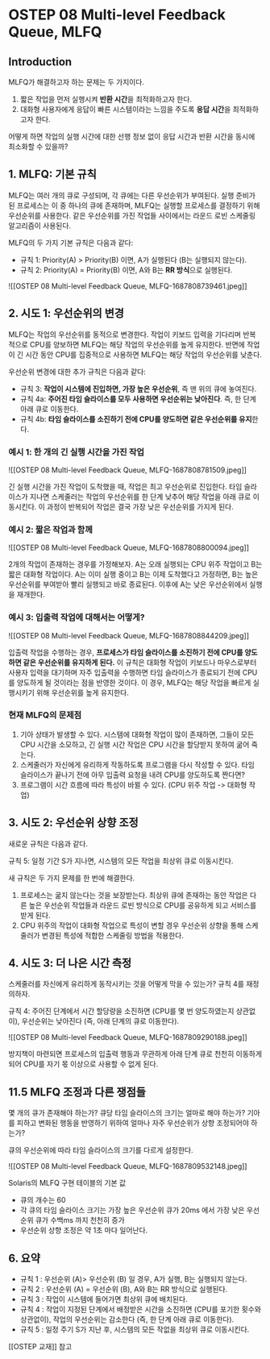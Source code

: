 # OSTEP 08 Multi-level Feedback Queue, MLFQ

## Introduction

MLFQ가 해결하고자 하는 문제는 두 가지이다.
1. 짧은 작업을 먼저 실행시켜 **반환 시간**을 최적화하고자 한다.
2. 대화형 사용자에게 응답이 빠른 시스템이라는 느낌을 주도록 **응답 시간**을 최적화하고자 한다.

어떻게 하면 작업의 실행 시간에 대한 선행 정보 없이 응답 시간과 반환 시간을 동시에 최소화할 수 있을까?

## 1. MLFQ: 기본 규칙

MLFQ는 여러 개의 큐로 구성되며, 각 큐에는 다른 우선순위가 부여된다. 실행 준비가 된 프로세스는 이 중 하나의 큐에 존재하며, MLFQ는 실행할 프로세스를 결정하기 위해 우선순위를 사용한다. 같은 우선순위를 가진 작업들 사이에서는 라운드 로빈 스케줄링 알고리즘이 사용된다.

MLFQ의 두 가지 기본 규칙은 다음과 같다:

- 규칙 1: Priority(A) > Priority(B) 이면, A가 실행된다 (B는 실행되지 않는다).
- 규칙 2: Priority(A) = Priority(B) 이면, A와 B는 **RR 방식**으로 실행된다.

![[OSTEP 08 Multi-level Feedback Queue, MLFQ-1687808739461.jpeg]]

## 2. 시도 1: 우선순위의 변경

MLFQ는 작업의 우선순위를 동적으로 변경한다. 작업이 키보드 입력을 기다리며 반복적으로 CPU를 양보하면 MLFQ는 해당 작업의 우선순위를 높게 유지한다. 반면에 작업이 긴 시간 동안 CPU를 집중적으로 사용하면 MLFQ는 해당 작업의 우선순위를 낮춘다.

우선순위 변경에 대한 추가 규칙은 다음과 같다:

- 규칙 3: **작업이 시스템에 진입하면, 가장 높은 우선순위**, 즉 맨 위의 큐에 놓여진다.
- 규칙 4a: **주어진 타임 슬라이스를 모두 사용하면 우선순위는 낮아진다**. 즉, 한 단계 아래 큐로 이동한다.
- 규칙 4b: **타임 슬라이스를 소진하기 전에 CPU를 양도하면 같은 우선순위를 유지**한다.

### 예시 1: 한 개의 긴 실행 시간을 가진 작업

![[OSTEP 08 Multi-level Feedback Queue, MLFQ-1687808781509.jpeg]]

긴 실행 시간을 가진 작업이 도착했을 때, 작업은 최고 우선순위로 진입한다. 타임 슬라이스가 지나면 스케줄러는 작업의 우선순위를 한 단계 낮추어 해당 작업을 아래 큐로 이동시킨다. 이 과정이 반복되어 작업은 결국 가장 낮은 우선순위를 가지게 된다.

### 예시 2: 짧은 작업과 함께

![[OSTEP 08 Multi-level Feedback Queue, MLFQ-1687808800094.jpeg]]

2개의 작업이 존재하는 경우를 가정해보자. A는 오래 실행되는 CPU 위주 작업이고 B는 짧은 대화형 작업이다. A는 이미 실행 중이고 B는 이제 도착했다고 가정하면, B는 높은 우선순위를 부여받아 빨리 실행되고 바로 종료된다. 이후에 A는 낮은 우선순위에서 실행을 재개한다.

### 예시 3: 입출력 작업에 대해서는 어떻게?

![[OSTEP 08 Multi-level Feedback Queue, MLFQ-1687808844209.jpeg]]

입출력 작업을 수행하는 경우, **프로세스가 타임 슬라이스를 소진하기 전에 CPU를 양도하면 같은 우선순위를 유지하게 된다.** 이 규칙은 대화형 작업이 키보드나 마우스로부터 사용자 입력을 대기하며 자주 입출력을 수행하면 타임 슬라이스가 종료되기 전에 CPU를 양도하게 될 것이라는 점을 반영한 것이다. 이 경우, MLFQ는 해당 작업을 빠르게 실행시키기 위해 우선순위를 높게 유지한다.

### 현재 MLFQ의 문제점

1. 기아 상태가 발생할 수 있다. 시스템에 대화형 작업이 많이 존재하면, 그들이 모든 CPU 시간을 소모하고, 긴 실행 시간 작업은 CPU 시간을 할당받지 못하여 굶어 죽는다.
2. 스케줄러가 자신에게 유리하게 작동하도록 프로그램을 다시 작성할 수 있다. 타임 슬라이스가 끝나기 전에 아무 입출력 요청을 내려 CPU를 양도하도록 짠다면?
3. 프로그램이 시간 흐름에 따라 특성이 바뀔 수 있다. (CPU 위주 작업 -> 대화형 작업)

## 3. 시도 2: 우선순위 상향 조정

새로운 규칙은 다음과 같다.

규칙 5: 일정 기간 S가 지나면, 시스템의 모든 작업을 최상위 큐로 이동시킨다.

새 규칙은 두 가지 문제를 한 번에 해결한다. 
1. 프로세스는 굶지 않는다는 것을 보장받는다. 최상위 큐에 존재하는 동안 작업은 다른 높은 우선순위 작업들과 라운드 로빈 방식으로 CPU를 공유하게 되고 서비스를 받게 된다. 
2. CPU 위주의 작업이 대화형 작업으로 특성이 변할 경우 우선순위 상향을 통해 스케줄러가 변경된 특성에 적합한 스케줄링 방법을 적용한다.

## 4. 시도 3: 더 나은 시간 측정

스케줄러를 자신에게 유리하게 동작시키는 것을 어떻게 막을 수 있는가?
규칙 4를 재정의하자.

규칙 4: 주어진 단계에서 시간 할당량을 소진하면 (CPU를 몇 번 양도하였는지 상관없이), 우선순위는 낮아진다 (즉, 아래 단계의 큐로 이동한다).

![[OSTEP 08 Multi-level Feedback Queue, MLFQ-1687809290188.jpeg]]

방지책이 마련되면 프로세스의 입출력 행동과 무관하게 아래 단계 큐로 천천히 이동하게 되어 CPU를 자기 몫 이상으로 사용할 수 없게 된다.

## 11.5 MLFQ 조정과 다른 쟁점들

몇 개의 큐가 존재해야 하는가? 큐당 타임 슬라이스의 크기는 얼마로 해야 하는가? 기아를 피하고 변화된 행동을 반영하기 위하여 얼마나 자주 우선순위가 상향 조정되어야 하는가?

큐의 우선순위에 따라 타임 슬라이스의 크기를 다르게 설정한다.

![[OSTEP 08 Multi-level Feedback Queue, MLFQ-1687809532148.jpeg]]

Solaris의 MLFQ 구현 테이블의 기본 값
- 큐의 개수는 60
- 각 큐의 타임 슬라이스 크기는 가장 높은 우선순위 큐가 20ms 에서 가장 낮은 우선순위 큐가 수백ms 까지 천천히 증가
- 우선순위 상향 조정은 약 1초 마다 일어난다.

## 6. 요약

- 규칙 1 : 우선순위 (A)> 우선순위 (B) 일 경우, A가 실행, B는 실행되지 않는다. 
- 규칙 2 : 우선순위 (A) = 우선순위 (B), A와 B는 RR 방식으로 실행된다. 
- 규칙 3 : 작업이 시스템에 들어가면 최상위 큐에 배치된다. 
- 규칙 4 : 작업이 지정된 단계에서 배정받은 시간을 소진하면 (CPU를 포기한 횟수와 상관없이), 작업의 우선순위는 감소한다 (즉, 한 단계 아래 큐로 이동한다).
- 규칙 5 : 일정 주기 S가 지난 후, 시스템의 모든 작없을 최상위 큐로 이동시킨다.

[[OSTEP 교재]] 참고

